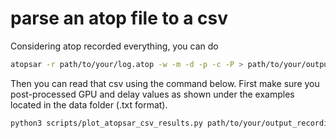 # parse an atop file to a csv
Considering atop recorded everything, you can do
```bash
atopsar -r path/to/your/log.atop -w -m -d -p -c -P > path/to/your/output_recording.csv
```
Then you can read that csv using the command below. First make sure you post-processed GPU and delay values as shown under the examples located in the data folder (.txt format).
```bash
python3 scripts/plot_atopsar_csv_results.py path/to/your/output_recording.csv
```